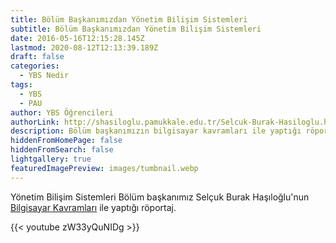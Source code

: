 ```yaml
---
title: Bölüm Başkanımızdan Yönetim Bilişim Sistemleri
subtitle: Bölüm Başkanımızdan Yönetim Bilişim Sistemleri
date: 2016-05-16T12:15:28.145Z
lastmod: 2020-08-12T12:13:39.189Z
draft: false
categories:
  - YBS Nedir
tags:
  - YBS
  - PAU
author: YBS Öğrencileri
authorLink: http://shasiloglu.pamukkale.edu.tr/Selcuk-Burak-Hasiloglu.htm
description: Bölüm başkanımızın bilgisayar kavramları ile yaptığı röportaj
hiddenFromHomePage: false
hiddenFromSearch: false
lightgallery: true
featuredImagePreview: images/tumbnail.webp
---
```

Yönetim Bilişim Sistemleri Bölüm başkanımız Selçuk Burak Haşıloğlu'nun [Bilgisayar Kavramları](https://www.youtube.com/channel/UCkkgrhDCJheXQNIFqUVw0_g) ile yaptığı röportaj.

{{< youtube zW33yQuNIDg >}}